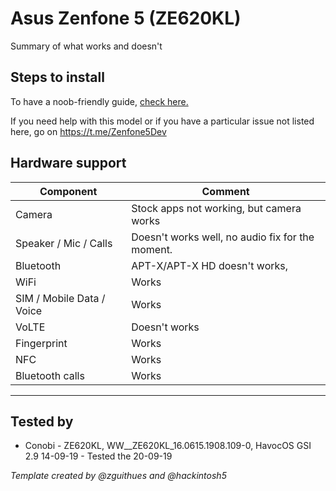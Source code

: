 # Asus Zenfone 5 (ZE620KL)

Summary of what works and doesn't

## Steps to install

To have a noob-friendly guide, [check here.](https://forum.xda-developers.com/zenfone-5/general/ze620kl-android-9-0-complete-guide-t3951350)

If you need help with this model or if you have a particular issue not listed here, go on https://t.me/Zenfone5Dev

## Hardware support

| Component                 |      Comment                                              |
|---------------------------|-----------------------------------------------------------|
| Camera                    | Stock apps not working, but camera works                  |
| Speaker / Mic / Calls     | Doesn't works well, no audio fix for the moment.          |
| Bluetooth                 | APT-X/APT-X HD doesn't works,                             |
| WiFi                      | Works                                                     |
| SIM / Mobile Data / Voice | Works                                                     |
| VoLTE                     | Doesn't works                                             |
| Fingerprint               | Works                                                     |
| NFC                       | Works                                                     |
| Bluetooth calls           | Works                                                     |
---

## Tested by
* Conobi - ZE620KL, WW__ZE620KL_16.0615.1908.109-0, HavocOS GSI 2.9 14-09-19 - Tested the 20-09-19 

_Template created by @zguithues and @hackintosh5_